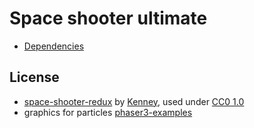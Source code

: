 # Space shooter ultimate

* [Dependencies](https://github.com/Alatrist/phaserGame/blob/master/package.json)

## License
* [space-shooter-redux](https://opengameart.org/content/space-shooter-redux) by [Kenney](https://www.kenney.nl), used under [CC0 1.0](https://creativecommons.org/publicdomain/zero/1.0/deed.en) 
* graphics for particles [phaser3-examples](https://github.com/photonstorm/phaser3-examples) 



